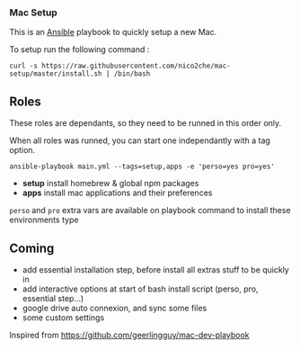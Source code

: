 ### Mac Setup

This is an [Ansible](https://www.ansible.com/) playbook to quickly setup a new Mac.

To setup run the following command :

```
curl -s https://raw.githubusercontent.com/nico2che/mac-setup/master/install.sh | /bin/bash
```

## Roles

These roles are dependants, so they need to be runned in this order only.

When all roles was runned, you can start one independantly with a tag option.

`ansible-playbook main.yml --tags=setup,apps -e 'perso=yes pro=yes'`

- **setup** install homebrew & global npm packages
- **apps** install mac applications and their preferences

`perso` and `pro` extra vars are available on playbook command to install these
environments type

## Coming

- add essential installation step, before install all extras stuff to be quickly in
- add interactive options at start of bash install script (perso, pro, essential step...)
- google drive auto connexion, and sync some files
- some custom settings

Inspired from https://github.com/geerlingguy/mac-dev-playbook
